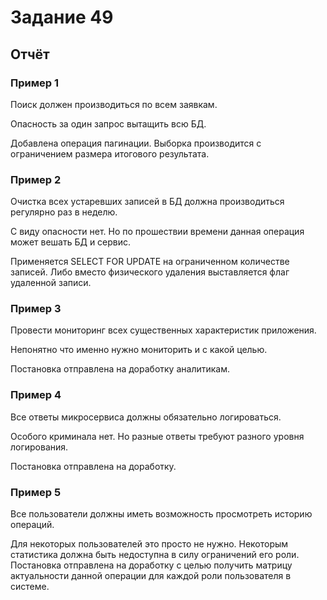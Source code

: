 # Задание 49

## Отчёт

### Пример 1

Поиск должен производиться по всем заявкам.

Опасность за один запрос вытащить всю БД.

Добавлена операция пагинации. Выборка производится с ограничением размера итогового результата.

### Пример 2

Очистка всех устаревших записей в БД должна производиться регулярно раз в неделю.

С виду опасности нет. Но по прошествии времени данная операция может вешать БД и сервис.

Применяется SELECT FOR UPDATE на ограниченном количестве записей.
Либо вместо физического удаления выставляется флаг удаленной записи.

### Пример 3

Провести мониторинг всех существенных характеристик приложения.

Непонятно что именно нужно мониторить и с какой целью.

Постановка отправлена на доработку аналитикам.

### Пример 4

Все ответы микросервиса должны обязательно логироваться.

Особого криминала нет. Но разные ответы требуют разного уровня логирования.

Постановка отправлена на доработку.

### Пример 5

Все пользователи должны иметь возможность просмотреть историю операций.

Для некоторых пользователей это просто не нужно. Некоторым статистика должна быть недоступна в силу ограничений его
роли. Постановка отправлена на доработку с целью получить матрицу актуальности данной операции для каждой роли
пользователя в системе.
